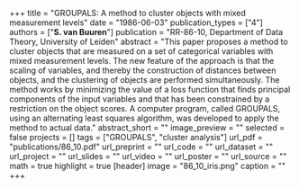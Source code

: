 +++
title = "GROUPALS: A method to cluster objects with mixed measurement levels"
date = "1986-06-03"
publication_types = ["4"]
authors = ["**S. van Buuren**"]
publication = "RR-86-10, Department of Data Theory, University of Leiden"
abstract = "This paper proposes a method to cluster objects that are measured on a set of categorical variables with mixed measurement levels. The new feature of the approach is that the scaling of variables, and thereby the construction of distances between objects, and the clustering of objects are performed simultaneously. The method works by minimizing the value of a loss function that finds principal components of the input variables and that has been constrained by a restriction on the object scores. A computer program, called GROUPALS, using an alternating least squares algorithm, was developed to apply the method to actual data."
abstract_short = ""
image_preview = ""
selected = false
projects = []
tags = ["GROUPALS", "cluster analysis"]
url_pdf = "publications/86_10.pdf"
url_preprint = ""
url_code = ""
url_dataset = ""
url_project = ""
url_slides = ""
url_video = ""
url_poster = ""
url_source = ""
math = true
highlight = true
[header]
image = "86_10_iris.png"
caption = ""
+++

